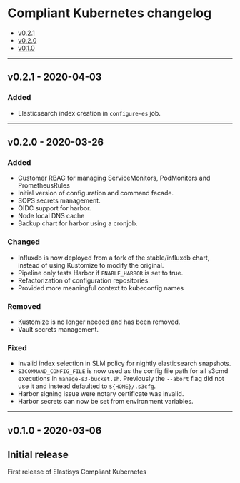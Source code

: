 # Compliant Kubernetes changelog
<!-- BEGIN TOC -->
- [v0.2.1](#v021---2020-04-03)
- [v0.2.0](#v020---2020-03-26)
- [v0.1.0](#v010---2020-03-06)
<!-- END TOC -->

-------------------------------------------------
## v0.2.1 - 2020-04-03

### Added

- Elasticsearch index creation in `configure-es` job.
-------------------------------------------------
## v0.2.0 - 2020-03-26

### Added

- Customer RBAC for managing ServiceMonitors, PodMonitors and PrometheusRules
- Initial version of configuration and command facade.
- SOPS secrets management.
- OIDC support for harbor.
- Node local DNS cache
- Backup chart for harbor using a cronjob.

### Changed

- Influxdb is now deployed from a fork of the stable/influxdb chart, instead of using Kustomize to modify the original.
- Pipeline only tests Harbor if `ENABLE_HARBOR` is set to true.
- Refactorization of configuration repositories.
- Provided more meaningful context to kubeconfig names

### Removed

- Kustomize is no longer needed and has been removed.
- Vault secrets management.

### Fixed

- Invalid index selection in SLM policy for nightly elasticsearch snapshots.
- `S3COMMAND_CONFIG_FILE` is now used as the config file path for all s3cmd
  executions in `manage-s3-bucket.sh`. Previously the `--abort` flag did not
  use it and instead defaulted to `${HOME}/.s3cfg`.
- Harbor signing issue were notary certificate was invalid.
- Harbor secrets can now be set from environment variables.

-------------------------------------------------
## v0.1.0 - 2020-03-06

## Initial release
First release of Elastisys Compliant Kubernetes
